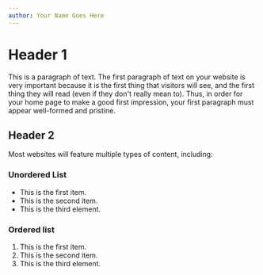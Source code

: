 ```yaml
---
author: Your Name Goes Here
---
```


# Header 1

This is a paragraph of text.  The first paragraph of text on your website is very important because it is the first thing that visitors will see, and the first thing they will read (even if they don't really mean to).  Thus, in order for your home page to make a good first impression, your first paragraph must appear well-formed and pristine.

## Header 2

Most websites will feature multiple types of content, including:

### Unordered List
* This is the first item.
* This is the second item.
* This is the third element.

### Ordered list
1. This is the first item.
2. This is the second item.
3. This is the third element.
